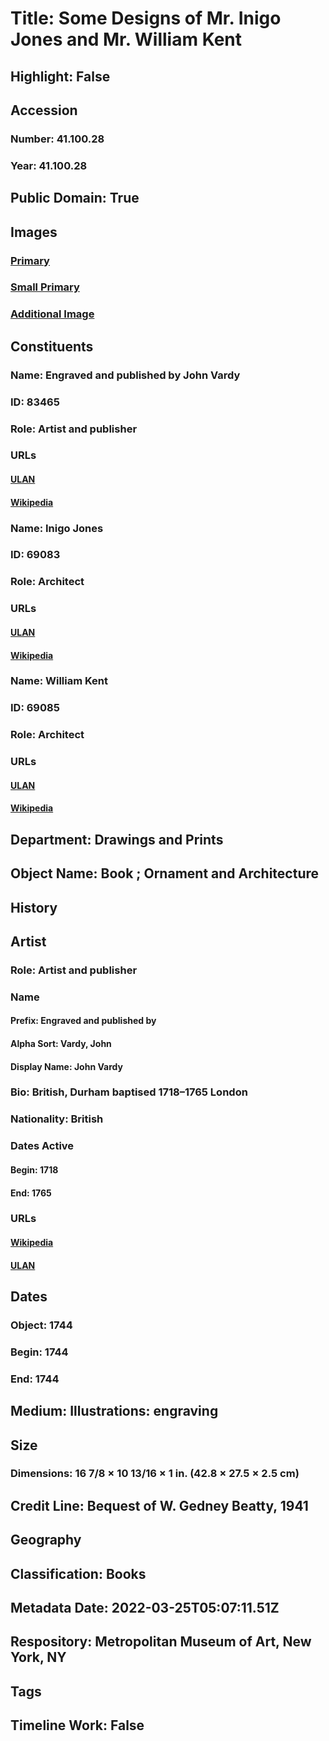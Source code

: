 # Title: Some Designs of Mr. Inigo Jones and Mr. William Kent
## Highlight: False
## Accession
### Number: 41.100.28
### Year: 41.100.28
## Public Domain: True
## Images
### [Primary](https://images.metmuseum.org/CRDImages/dp/original/DP-15312-001.jpg)
### [Small Primary](https://images.metmuseum.org/CRDImages/dp/web-large/DP-15312-001.jpg)
### [Additional Image](https://images.metmuseum.org/CRDImages/dp/original/DP-15312-002.jpg)
## Constituents
### Name: Engraved and published by John Vardy
### ID: 83465
### Role: Artist and publisher
### URLs
#### [ULAN](http://vocab.getty.edu/page/ulan/500025751)
#### [Wikipedia](https://www.wikidata.org/wiki/Q6261820)
### Name: Inigo Jones
### ID: 69083
### Role: Architect
### URLs
#### [ULAN](http://vocab.getty.edu/page/ulan/500014160)
#### [Wikipedia](https://www.wikidata.org/wiki/Q295929)
### Name: William Kent
### ID: 69085
### Role: Architect
### URLs
#### [ULAN](http://vocab.getty.edu/page/ulan/500021873)
#### [Wikipedia](https://www.wikidata.org/wiki/Q445433)
## Department: Drawings and Prints
## Object Name: Book ; Ornament and Architecture
## History
## Artist
### Role: Artist and publisher
### Name
#### Prefix: Engraved and published by
#### Alpha Sort: Vardy, John
#### Display Name: John Vardy
### Bio: British, Durham baptised 1718–1765 London
### Nationality: British
### Dates Active
#### Begin: 1718
#### End: 1765
### URLs
#### [Wikipedia](https://www.wikidata.org/wiki/Q6261820)
#### [ULAN](http://vocab.getty.edu/page/ulan/500025751)
## Dates
### Object: 1744
### Begin: 1744
### End: 1744
## Medium: Illustrations: engraving
## Size
### Dimensions: 16 7/8 × 10 13/16 × 1 in. (42.8 × 27.5 × 2.5 cm)
## Credit Line: Bequest of W. Gedney Beatty, 1941
## Geography
## Classification: Books
## Metadata Date: 2022-03-25T05:07:11.51Z
## Respository: Metropolitan Museum of Art, New York, NY
## Tags
## Timeline Work: False